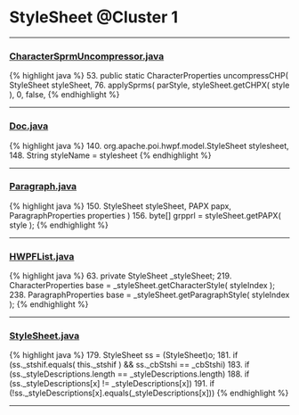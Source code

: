 # StyleSheet @Cluster 1

***

### [CharacterSprmUncompressor.java](https://searchcode.com/codesearch/view/97384370/)
{% highlight java %}
53. public static CharacterProperties uncompressCHP( StyleSheet styleSheet,
76.             applySprms( parStyle, styleSheet.getCHPX( style ), 0, false,
{% endhighlight %}

***

### [Doc.java](https://searchcode.com/codesearch/view/17642935/)
{% highlight java %}
140. org.apache.poi.hwpf.model.StyleSheet stylesheet,
148. String styleName = stylesheet
{% endhighlight %}

***

### [Paragraph.java](https://searchcode.com/codesearch/view/97384407/)
{% highlight java %}
150.     StyleSheet styleSheet, PAPX papx, ParagraphProperties properties )
156. byte[] grpprl = styleSheet.getPAPX( style );
{% endhighlight %}

***

### [HWPFList.java](https://searchcode.com/codesearch/view/97384433/)
{% highlight java %}
63. private StyleSheet _styleSheet;
219.     CharacterProperties base = _styleSheet.getCharacterStyle( styleIndex );
238.     ParagraphProperties base = _styleSheet.getParagraphStyle( styleIndex );
{% endhighlight %}

***

### [StyleSheet.java](https://searchcode.com/codesearch/view/97384100/)
{% highlight java %}
179. StyleSheet ss = (StyleSheet)o;
181. if (ss._stshif.equals( this._stshif ) && ss._cbStshi == _cbStshi)
183.   if (ss._styleDescriptions.length == _styleDescriptions.length)
188.       if (ss._styleDescriptions[x] != _styleDescriptions[x])
191.         if (!ss._styleDescriptions[x].equals(_styleDescriptions[x]))
{% endhighlight %}

***

